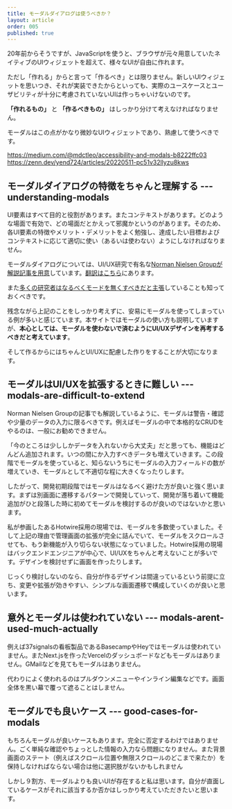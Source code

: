 ```yaml
---
title: モーダルダイアログは使うべきか？
layout: article
order: 005
published: true
---
```


20年前からそうですが、JavaScriptを使うと、ブラウザが元々用意していたネイティブのUIウィジェットを超えて、様々なUIが自由に作れます。

ただし「作れる」からと言って「作るべき」とは限りません。新しいUIウィジェットを思いつき、それが実装できたからといっても、実際のユースケースとユーザビリティが十分に考慮されていないUIは作っちゃいけないのです。

**「作れるもの」** と **「作るべきもの」** はしっかり分けて考えなければなりません。

モーダルはこの点がかなり微妙なUIウィジェットであり、熟慮して使うべきです。

https://medium.com/@mdctleo/accessibility-and-modals-b8222ffc03
https://zenn.dev/yend724/articles/20220511-pc51v32llyzu8kws

## モーダルダイアログの特徴をちゃんと理解する --- understanding-modals

UI要素はすべて目的と役割があります。またコンテキストがあります。どのような場面で有効で、どの場面だとかえって邪魔かというのがあります。そのため、各UI要素の特徴やメリット・デメリットをよく勉強し、達成したい目標およびコンテキストに応じて適切に使い（あるいは使わない）ようにしなければなりません。

モーダルダイアログについては、UI/UX研究で有名な[Norman Nielsen Groupが解説記事を用意](https://www.nngroup.com/articles/modal-nonmodal-dialog/)しています。[翻訳はこちら](https://u-site.jp/alertbox/modal-nonmodal-dialog)にあります。

また[多くの研究者はなるべくモードを無くすべきだと主張](https://modelessdesign.com/backdrop/335)していることも知っておくべきです。

残念ながら上記のことをしっかり考えずに、安易にモーダルを使ってしまっている例が多いと感じています。本サイトではモーダルの使い方も説明していますが、**本心としては、モーダルを使わないで済むようにUI/UXデザインを再考するべきだと考えています**。

そして作るからにはちゃんとUI/UXに配慮した作りをすることが大切になります。

## モーダルはUI/UXを拡張するときに難しい --- modals-are-difficult-to-extend

Norman Nielsen Groupの記事でも解説しているように、モーダルは警告・確認や少量のデータの入力に限るべきです。例えばモーダルの中で本格的なCRUDをやるのは、一般にお勧めできません。

「今のところは少ししかデータを入れないから大丈夫」だと思っても、機能はどんどん追加されます。いつの間にか入力すべきデータも増えていきます。この段階でモーダルを使っていると、知らないうちにモーダルの入力フィールドの数が増えていき、モーダルとして不適切な程に大きくなったりします。

したがって、開発初期段階ではモーダルはなるべく避けた方が良いと強く思います。まずは別画面に遷移するパターンで開発していって、開発が落ち着いて機能追加がひと段落した時に初めてモーダルを検討するのが良いのではないかと思います。

私が参画したあるHotwire採用の現場では、モーダルを多数使っていました。そして上記の理由で管理画面の拡張が完全に詰んでいて、モーダルをスクロールさせても、もう新機能が入り切らない状態になっていました。Hotwire採用の現場はバックエンドエンジニアが中心で、UI/UXをちゃんと考えないことが多いです。デザインを検討せずに画面を作ったりします。

じっくり検討しないのなら、自分が作るデザインは間違っているという前提に立ち、変更や拡張が効きやすい、シンプルな画面遷移で構成していくのが良いと思います。

## 意外とモーダルは使われていない --- modals-arent-used-much-actually

例えば37signalsの看板製品であるBasecampやHeyではモーダルは使われていません。またNext.jsを作ったVercelのダッシュボードなどもモーダルはありません。GMailなどを見てもモーダルはありません。

代わりによく使われるのはプルダウンメニューやインライン編集などです。画面全体を黒い幕で覆って遮ることはしません。

## モーダルでも良いケース --- good-cases-for-modals

もちろんモーダルが良いケースもあります。完全に否定するわけではありません。ごく単純な確認やちょっとした情報の入力なら問題になりません。また背景画面のステート（例えばスクロール位置や無限スクロールのどこまで来たか）を保持しなければならない場合は他に選択肢がないかもしれません

しかし９割方、モーダルよりも良いUIが存在すると私は思います。自分が直面しているケースがそれに該当するか否かはしっかり考えていただきたいと思います。
